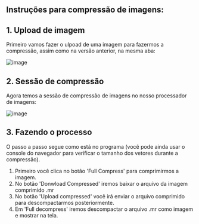 ## Instruções para compressão de imagens:

## 1. Upload de imagem

Primeiro vamos fazer o ulpoad de uma imagem para fazermos a compressão, assim como na versão anterior, na mesma aba:

![image](https://github.com/matheusriale/Image-Processing/assets/78040711/d20a75f9-9d17-422c-8383-19fa8cf0a495)


## 2. Sessão de compressão

Agora temos a sessão de compressão de imagens no nosso processador de imagens:

![image](https://github.com/matheusriale/Image-Processing/assets/78040711/bc1794eb-5971-4fa4-8ae1-a2f09cfc8bad)

## 3. Fazendo o processo

O passo a passo segue como está no programa (você pode ainda usar o console do navegador para verificar o tamanho dos vetores durante a compressão).

1. Primeiro você clica no botão 'Full Compress' para comprimirmos a imagem.
2. No botão 'Donwload Compressed' iremos baixar o arquivo da imagem comprimido .mr
3. No botão 'Upload compressed' você irá enviar o arquivo comprimido para descompactarmos posteriormente.
4. Em 'Full decompress' iremos descompactar o arquivo .mr como imagem e mostrar na tela.
